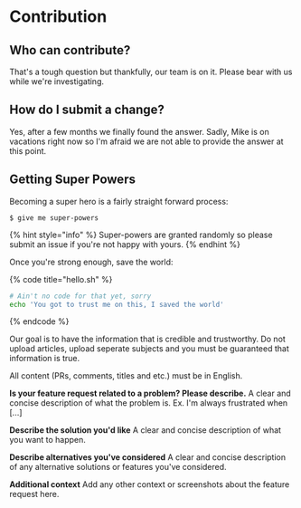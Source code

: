 # Contribution

## Who can contribute?

That's a tough question but thankfully, our team is on it. Please bear with us while we're investigating.

## How do I submit a change?

Yes, after a few months we finally found the answer. Sadly, Mike is on vacations right now so I'm afraid we are not able to provide the answer at this point.

## Getting Super Powers

Becoming a super hero is a fairly straight forward process:

```
$ give me super-powers
```

{% hint style="info" %}
 Super-powers are granted randomly so please submit an issue if you're not happy with yours.
{% endhint %}

Once you're strong enough, save the world:

{% code title="hello.sh" %}
```bash
# Ain't no code for that yet, sorry
echo 'You got to trust me on this, I saved the world'
```
{% endcode %}

Our goal is to have the information that is credible and trustworthy. Do not upload articles, upload seperate subjects and you must be guaranteed that information is true.

All content \(PRs, comments, titles and etc.\) must be in English.

**Is your feature request related to a problem? Please describe.** A clear and concise description of what the problem is. Ex. I'm always frustrated when \[...\]

**Describe the solution you'd like** A clear and concise description of what you want to happen.

**Describe alternatives you've considered** A clear and concise description of any alternative solutions or features you've considered.

**Additional context** Add any other context or screenshots about the feature request here.

